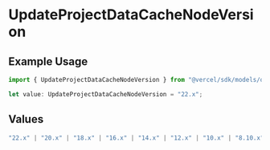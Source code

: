 # UpdateProjectDataCacheNodeVersion

## Example Usage

```typescript
import { UpdateProjectDataCacheNodeVersion } from "@vercel/sdk/models/operations/updateprojectdatacache.js";

let value: UpdateProjectDataCacheNodeVersion = "22.x";
```

## Values

```typescript
"22.x" | "20.x" | "18.x" | "16.x" | "14.x" | "12.x" | "10.x" | "8.10.x"
```
